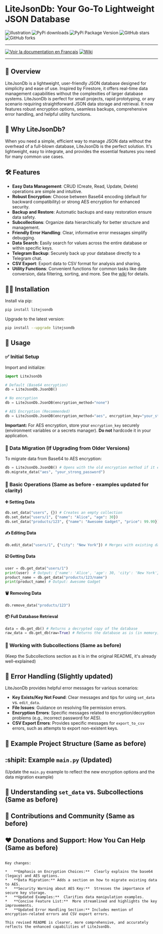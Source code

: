 # LiteJsonDb: Your Go-To Lightweight JSON Database
![illustration](https://telegra.ph/file/374450a4f36c217b3a20b.jpg)
![PyPi downloads](https://img.shields.io/pypi/dm/LiteJsonDb.svg) 
![PyPi Package Version](https://img.shields.io/pypi/v/LiteJsonDb.svg)
![GitHub stars](https://img.shields.io/github/stars/codingtuto/LiteJsonDb)
![GitHub forks](https://img.shields.io/github/forks/codingtuto/LiteJsonDb)

---

[![Voir la documentation en Français](https://img.shields.io/badge/Documentation-Fran%C3%A7ais-blue)](./README.fr.md)
[![Wiki](https://img.shields.io/badge/wiki-Documentation-blue.svg)](https://github.com/codingtuto/LiteJsonDb/wiki)

---

## :eyes: Overview

LiteJsonDb is a lightweight, user-friendly JSON database designed for simplicity and ease of use. Inspired by Firestore, it offers real-time data management capabilities without the complexities of larger database systems. LiteJsonDb is perfect for small projects, rapid prototyping, or any scenario requiring straightforward JSON data storage and retrieval. It now features robust encryption options, seamless backups, comprehensive error handling, and helpful utility functions.

## :thinking: Why LiteJsonDb?

When you need a simple, efficient way to manage JSON data without the overhead of a full-blown database, LiteJsonDb is the perfect solution. It's lightweight, easy to integrate, and provides the essential features you need for many common use cases.

## :hammer_and_wrench: Features

- **Easy Data Management**: CRUD (Create, Read, Update, Delete) operations are simple and intuitive.
- **Robust Encryption**: Choose between Base64 encoding (default for backward compatibility) or strong AES encryption for enhanced security.
- **Backup and Restore**: Automatic backups and easy restoration ensure data safety.
- **Subcollections**: Organize data hierarchically for better structure and management.
- **Friendly Error Handling**: Clear, informative error messages simplify debugging.
- **Data Search**: Easily search for values across the entire database or within specific keys.
- **Telegram Backup**: Securely back up your database directly to a Telegram chat.
- **CSV Export**: Export data to CSV format for analysis and sharing.
- **Utility Functions**: Convenient functions for common tasks like date conversion, data filtering, sorting, and more. See the [wiki](https://github.com/codingtuto/LiteJsonDb/wiki/LiteJsonDb-Utility-Functions) for details.

## :man_technologist: Installation

Install via pip:

```bash
pip install litejsondb
```

Upgrade to the latest version:

```bash
pip install --upgrade litejsondb
```

## :crystal_ball: Usage

### :white_check_mark: Initial Setup

Import and initialize:

```python
import LiteJsonDb

# Default (Base64 encryption)
db = LiteJsonDb.JsonDB()  

# No encryption
db = LiteJsonDb.JsonDB(encryption_method="none")

# AES Encryption (Recommended)
db = LiteJsonDb.JsonDB(encryption_method="aes", encryption_key="your_strong_password") 
```

**Important:**  For AES encryption, store your `encryption_key` securely (environment variables or a secrets manager). **Do not** hardcode it in your application.

### :repeat: Data Migration (If Upgrading from Older Versions)

To migrate data from Base64 to AES encryption:

```python
db = LiteJsonDb.JsonDB() # Opens with the old encryption method if it exists
db.migrate_data("aes", "your_strong_password")
```

### 🤗 Basic Operations (Same as before - examples updated for clarity)

#### :heavy_plus_sign: Setting Data

```python
db.set_data("users", {}) # Creates an empty collection
db.set_data("users/1", {"name": "Alice", "age": 30})
db.set_data("products/123", {"name": "Awesome Gadget", "price": 99.99})
```

#### :writing_hand: Editing Data

```python
db.edit_data("users/1", {"city": "New York"}) # Merges with existing data
```

#### :ballot_box_with_check: Getting Data

```python
user = db.get_data("users/1")
print(user)  # Output: {'name': 'Alice', 'age': 30, 'city': 'New York'}
product_name = db.get_data("products/123/name")
print(product_name) # Output: Awesome Gadget
```

#### :wastebasket: Removing Data

```python
db.remove_data("products/123")
```

#### :package: Full Database Retrieval

```python
data = db.get_db() # Returns a decrypted copy of the database
raw_data = db.get_db(raw=True) # Returns the database as is (in memory)
```

### :file_folder: Working with Subcollections (Same as before)

(Keep the Subcollections section as it is in the original README, it's already well-explained)

## :bug: Error Handling (Slightly updated)

LiteJsonDb provides helpful error messages for various scenarios:

- **Key Exists/Key Not Found**:  Clear messages and tips for using `set_data` vs. `edit_data`.
- **File Issues**: Guidance on resolving file permission errors.
- **Encryption Errors**: Specific messages related to encryption/decryption problems (e.g., incorrect password for AES).
- **CSV Export Errors**:  Provides specific messages for `export_to_csv` errors, such as attempts to export non-existent keys.

## :open_file_folder: Example Project Structure (Same as before)

## :shipit: Example `main.py` (Updated)

(Update the `main.py` example to reflect the new encryption options and the data migration example)

## :memo: Understanding `set_data` vs. Subcollections (Same as before)

## :hugs: Contributions and Community (Same as before)

## :heart: Donations and Support: How You Can Help (Same as before)

```

Key changes:

*   **Emphasis on Encryption Choices:**  Clearly explains the base64 (legacy) and AES options.
*   **Data Migration:** Adds a section on how to migrate existing data to AES.
*   **Security Warning about AES Key:**  Stresses the importance of secure key storage.
*   **Updated Examples:**  Clarifies data manipulation examples.
*   **Concise Feature List:**  More streamlined and highlights the key improvements.
*   **Updated Error Handling Section:** Includes mention of encryption-related errors and CSV export errors.

This revised README is clearer, more comprehensive, and accurately reflects the enhanced capabilities of LiteJsonDb.
